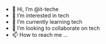 - 👋 Hi, I’m @it-teche
- 👀 I’m interested in tech
- 🌱 I’m currently learning tech
- 💞️ I’m looking to collaborate on tech
- 📫 How to reach me ...

<!---
it-teche/it-teche is a ✨ special ✨ repository because its `README.md` (this file) appears on your GitHub profile.
You can click the Preview link to take a look at your changes.
--->
